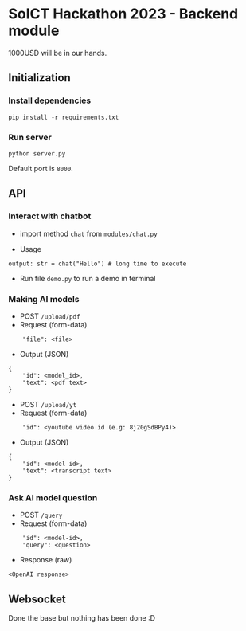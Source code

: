 # SoICT Hackathon 2023 - Backend module
1000USD will be in our hands.

## Initialization

### Install dependencies
```
pip install -r requirements.txt
```

### Run server
```
python server.py
```
Default port is `8000`.

## API

### Interact with chatbot

- import method `chat` from `modules/chat.py`

- Usage
```
output: str = chat("Hello") # long time to execute
```

- Run file `demo.py` to run a demo in terminal

### Making AI models
- POST `/upload/pdf`
- Request (form-data)
```
    "file": <file>
```
- Output (JSON)
```
{
    "id": <model_id>,
    "text": <pdf text>
}
```

- POST `/upload/yt`
- Request (form-data)
```
    "id": <youtube video id (e.g: 8j20gSdBPy4)>
```
- Output (JSON)
```
{
    "id": <model id>,
    "text": <transcript text>
}
```

### Ask AI model question
- POST `/query`
- Request (form-data)
```
    "id": <model-id>,
    "query": <question>
```
- Response (raw)
```
<OpenAI response>
```

## Websocket
Done the base but nothing has been done :D